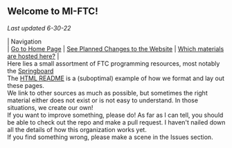 ## Welcome to MI-FTC!  
*Last updated 6-30-22*  

|                                  Navigation  
| [Go to Home Page](index.html) | [See Planned Changes to the Website](changes.html) | [Which materials are hosted here?](tutorial/mine.html) |  
Here lies a small assortment of FTC programming resources, most notably the [Springboard](springboard/index.html)  
The [HTML README](readme.html) is a (suboptimal) example of how we format and lay out these pages.  
We link to other sources as much as possible, but sometimes the right material either does not exist or is not easy to understand. In those situations, we create our own!  
If you want to improve something, please do! As far as I can tell, you should be able to check out the repo and make a pull request. I haven't nailed down all the details of how this organization works yet.  
If you find something wrong, please make a scene in the Issues section.  
